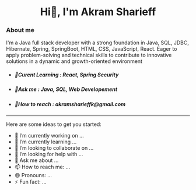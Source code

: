 <h1 align="center">Hi👋, I'm Akram Sharieff </h1> 
<h3>About me</h3>
I'm a Java full stack developer with a strong foundation in Java, SQL, JDBC, Hibernate, Spring, SpringBoot, HTML, CSS, JavaScript, React. Eager to apply problem-solving and technical skills to contribute to innovative solutions in a dynamic and growth-oriented environment

<ul>
  <li>
    <h5>🧾Curent Learning : React, Spring Security</h5></li>
   <li> <h5>💭Ask me : Java, SQL, Web Developement </h5></li>
    <li> <h5>📩How to reach : akramsharieffk@gmail.com </h5> </li>
  
</ul>
<hr>
Here are some ideas to get you started:

- 🔭 I’m currently working on ...
- 🌱 I’m currently learning ...
- 👯 I’m looking to collaborate on ...
- 🤔 I’m looking for help with ...
- 💬 Ask me about ...
- 📫 How to reach me: ...
- 😄 Pronouns: ...
- ⚡ Fun fact: ...

